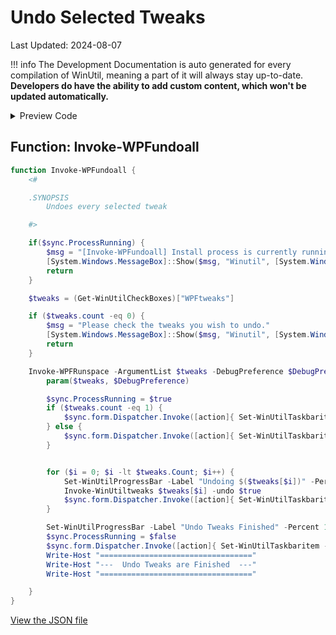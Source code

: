 # Undo Selected Tweaks

Last Updated: 2024-08-07


!!! info
     The Development Documentation is auto generated for every compilation of WinUtil, meaning a part of it will always stay up-to-date. **Developers do have the ability to add custom content, which won't be updated automatically.**


<!-- BEGIN CUSTOM CONTENT -->

<!-- END CUSTOM CONTENT -->

<details>
<summary>Preview Code</summary>

```json
{
  "Content": "Undo Selected Tweaks",
  "category": "z__Advanced Tweaks - CAUTION",
  "panel": "1",
  "Order": "a042_",
  "Type": "Button",
  "link": "https://christitustech.github.io/winutil/dev/tweaks/z--Advanced-Tweaks---CAUTION/Undoall"
}
```

</details>

## Function: Invoke-WPFundoall

```powershell
function Invoke-WPFundoall {
    <#

    .SYNOPSIS
        Undoes every selected tweak

    #>

    if($sync.ProcessRunning) {
        $msg = "[Invoke-WPFundoall] Install process is currently running."
        [System.Windows.MessageBox]::Show($msg, "Winutil", [System.Windows.MessageBoxButton]::OK, [System.Windows.MessageBoxImage]::Warning)
        return
    }

    $tweaks = (Get-WinUtilCheckBoxes)["WPFtweaks"]

    if ($tweaks.count -eq 0) {
        $msg = "Please check the tweaks you wish to undo."
        [System.Windows.MessageBox]::Show($msg, "Winutil", [System.Windows.MessageBoxButton]::OK, [System.Windows.MessageBoxImage]::Warning)
        return
    }

    Invoke-WPFRunspace -ArgumentList $tweaks -DebugPreference $DebugPreference -ScriptBlock {
        param($tweaks, $DebugPreference)

        $sync.ProcessRunning = $true
        if ($tweaks.count -eq 1) {
            $sync.form.Dispatcher.Invoke([action]{ Set-WinUtilTaskbaritem -state "Indeterminate" -value 0.01 -overlay "logo" })
        } else {
            $sync.form.Dispatcher.Invoke([action]{ Set-WinUtilTaskbaritem -state "Normal" -value 0.01 -overlay "logo" })
        }


        for ($i = 0; $i -lt $tweaks.Count; $i++) {
            Set-WinUtilProgressBar -Label "Undoing $($tweaks[$i])" -Percent ($i / $tweaks.Count * 100)
            Invoke-WinUtiltweaks $tweaks[$i] -undo $true
            $sync.form.Dispatcher.Invoke([action]{ Set-WinUtilTaskbaritem -value ($i/$tweaks.Count) })
        }

        Set-WinUtilProgressBar -Label "Undo Tweaks Finished" -Percent 100
        $sync.ProcessRunning = $false
        $sync.form.Dispatcher.Invoke([action]{ Set-WinUtilTaskbaritem -state "None" -overlay "checkmark" })
        Write-Host "=================================="
        Write-Host "---  Undo Tweaks are Finished  ---"
        Write-Host "=================================="

    }
}

```


<!-- BEGIN SECOND CUSTOM CONTENT -->

<!-- END SECOND CUSTOM CONTENT -->


[View the JSON file](https://github.com/Compourri/essentials/tree/main/config/tweaks.json)


